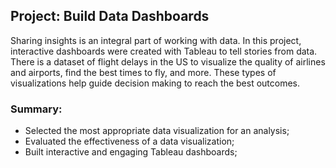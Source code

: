 ## Project: Build Data Dashboards

Sharing insights is an integral part of working with data. In this project,  interactive dashboards were created with Tableau to tell stories from data. There is a dataset of flight delays in the US to visualize the quality of airlines and airports, find the best times to fly, and more. These types of visualizations help guide decision making to reach the best outcomes.

### Summary: 

 - Selected the most appropriate data visualization for an analysis;
 - Evaluated the effectiveness of a data visualization;
 - Built interactive and engaging Tableau dashboards;
